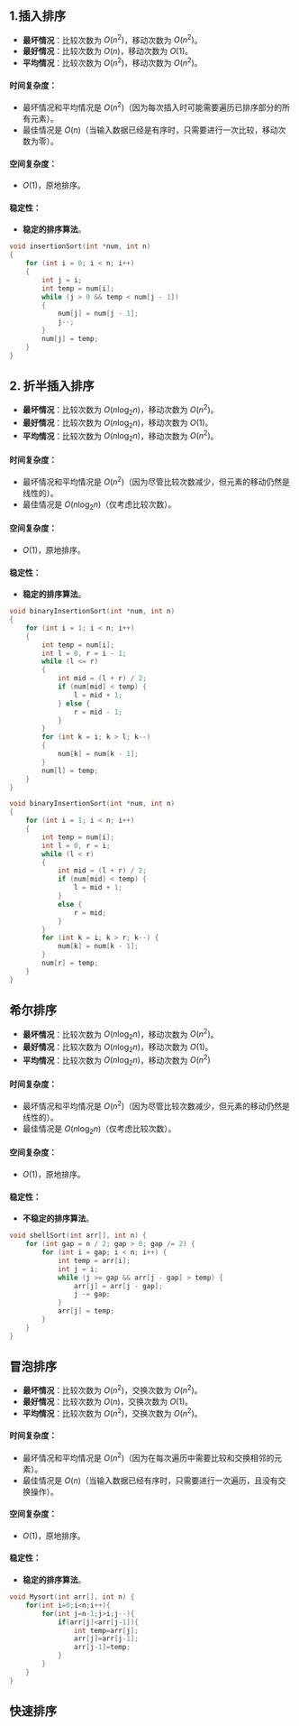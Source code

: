 ## 1.插入排序

- **最坏情况**：比较次数为 $O(n^2)$，移动次数为 $O(n^2)$。
- **最好情况**：比较次数为 $O(n)$，移动次数为 $O(1)$。
- **平均情况**：比较次数为 $O(n^2)$，移动次数为 $O(n^2)$。

#### **时间复杂度**：

- 最坏情况和平均情况是 $O(n^2)$（因为每次插入时可能需要遍历已排序部分的所有元素）。
- 最佳情况是 $O(n)$（当输入数据已经是有序时，只需要进行一次比较，移动次数为零）。

#### **空间复杂度**：

- $O(1)$，原地排序。

#### **稳定性**：

- **稳定的排序算法**。

```cpp
void insertionSort(int *num, int n)
{
    for (int i = 0; i < n; i++)
    {
        int j = i;
        int temp = num[i];
        while (j > 0 && temp < num[j - 1])
        {
            num[j] = num[j - 1];
            j--;
        }
        num[j] = temp;
    }
}
```

## 2. 折半插入排序

-  **最坏情况**：比较次数为 $O(n \log_2 n)$，移动次数为 $O(n^2)$。
- **最好情况**：比较次数为 $O(n \log_2 n)$，移动次数为 $O(1)$。
- **平均情况**：比较次数为 $O(n \log_2 n)$，移动次数为 $O(n^2)$。

#### **时间复杂度**：

- 最坏情况和平均情况是 $O(n^2)$（因为尽管比较次数减少，但元素的移动仍然是线性的）。
- 最佳情况是 $O(n \log_2 n)$（仅考虑比较次数）。

#### **空间复杂度**：

- $O(1)$，原地排序。

#### **稳定性**：

- **稳定的排序算法**。

```cpp
void binaryInsertionSort(int *num, int n)
{
    for (int i = 1; i < n; i++)
    {
        int temp = num[i];
        int l = 0, r = i - 1;
        while (l <= r)
        {
            int mid = (l + r) / 2;
            if (num[mid] < temp) {
                l = mid + 1;
            } else {
                r = mid - 1;
            }
        }
        for (int k = i; k > l; k--)
        {
            num[k] = num[k - 1];
        }
        num[l] = temp;
    }
}

void binaryInsertionSort(int *num, int n)
{
    for (int i = 1; i < n; i++)
    {
        int temp = num[i];  
        int l = 0, r = i;
        while (l < r)
        {
            int mid = (l + r) / 2;
            if (num[mid] < temp) {
                l = mid + 1;
            }
            else {
                r = mid;  
            }
        }
        for (int k = i; k > r; k--) {
            num[k] = num[k - 1];
        }
        num[r] = temp;
    }
}
```

## 希尔排序

- **最坏情况**：比较次数为 $O(n \log_2 n)$，移动次数为 $O(n^2)$。
- **最好情况**：比较次数为 $O(n \log_2 n)$，移动次数为 $O(1)$。
- **平均情况**：比较次数为 $O(n \log_2 n)$，移动次数为 $O(n^2)$

#### **时间复杂度**：

- 最坏情况和平均情况是 $O(n^2)$（因为尽管比较次数减少，但元素的移动仍然是线性的）。
- 最佳情况是 $O(n \log_2 n)$（仅考虑比较次数）。

#### **空间复杂度**：

- $O(1)$，原地排序。

#### **稳定性**：

- **不稳定的排序算法**。

```cpp
void shellSort(int arr[], int n) {
    for (int gap = n / 2; gap > 0; gap /= 2) {
        for (int i = gap; i < n; i++) {
            int temp = arr[i];
            int j = i;
            while (j >= gap && arr[j - gap] > temp) {
                arr[j] = arr[j - gap];
                j -= gap;
            }
            arr[j] = temp;
        }
    }
}
```

## 冒泡排序

- **最坏情况**：比较次数为 $O(n^2)$，交换次数为 $O(n^2)$。
- **最好情况**：比较次数为 $O(n)$，交换次数为 $O(1)$。
- **平均情况**：比较次数为 $O(n^2)$，交换次数为 $O(n^2)$。

#### **时间复杂度**：

- 最坏情况和平均情况是 $O(n^2)$（因为在每次遍历中需要比较和交换相邻的元素）。
- 最佳情况是 $O(n)$（当输入数据已经有序时，只需要进行一次遍历，且没有交换操作）。

#### **空间复杂度**：

- $O(1)$，原地排序。

#### **稳定性**：

- **稳定的排序算法**。

```cpp
void Mysort(int arr[], int n) {
    for(int i=0;i<n;i++){
        for(int j=n-1;j>i;j--){
            if(arr[j]<arr[j-1]){
                int temp=arr[j];
                arr[j]=arr[j-1];
                arr[j-1]=temp;
            }
        }
    }
}
```

## 快速排序

